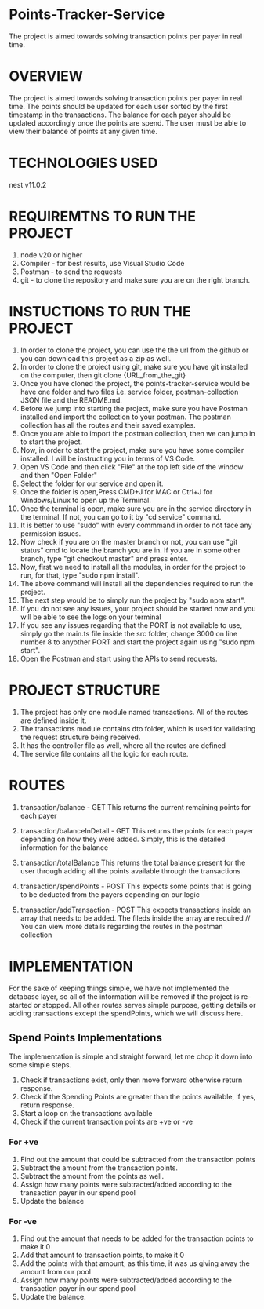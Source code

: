 # Points-Tracker-Service
The project is aimed towards solving transaction points per payer in real time.


# OVERVIEW
The project is aimed towards solving transaction points per payer in real time.
The points should be updated for each user sorted by the first timestamp in the transactions.
The balance for each payer should be updated accordingly once the points are spend.
The user must be able to view their balance of points at any given time.

# TECHNOLOGIES USED
nest v11.0.2

# REQUIREMTNS TO RUN THE PROJECT
1. node v20 or higher
2. Compiler - for best results, use Visual Studio Code
3. Postman - to send the requests
4. git - to clone the repository and make sure you are on the right branch.

# INSTUCTIONS TO RUN THE PROJECT
1. In order to clone the project, you can use the the url from the github or you can download this project as a zip as well.
2. In order to clone the project using git, make sure you have git installed on the computer, then git clone {URL_from_the_git}
3. Once you have cloned the project, the points-tracker-service would be have one folder and two files i.e. service
folder, postman-collection JSON file and the README.md.
4. Before we jump into starting the project, make sure you have Postman installed and import the collection to your postman.
The postman collection has all the routes and their saved examples.
5. Once you are able to import the postman collection, then we can jump in to start the project.
6. Now, in order to start the project, make sure you have some compiler installed. I will be instructing you in terms of VS Code.
7. Open VS Code and then click "File" at the top left side of the window and then "Open Folder"
8. Select the folder for our service and open it.
9. Once the folder is open,Press CMD+J for MAC or Ctrl+J for Windows/Linux to open up the Terminal.
10. Once the terminal is open, make sure you are in the service directory in the terminal. If not, you can go to it by "cd service" command. 
11. It is better to use "sudo" with every commmand in order to not face any permission issues.
12. Now check if you are on the master branch or not, you can use "git status" cmd to locate the branch you are in. If you are in some other branch, type "git checkout master" and press enter.
13. Now, first we need to install all the modules, in order for the project to run, for that, type "sudo npm install".
14. The above command will install all the dependencies required to run the project.
15. The next step would be to simply run the project by "sudo npm start".
16. If you do not see any issues, your project should be started now and you will be able to see the logs on your terminal
17. If you see any issues regarding that the PORT is not available to use, simply go the main.ts file inside the src folder, change 3000 on line number 8 to anyother PORT and start the project again using "sudo npm start".
18. Open the Postman and start using the APIs to send requests.


# PROJECT STRUCTURE
1. The project has only one module named transactions. All of the routes are defined inside it.
2. The transactions module contains dto folder, which is used for validating the request structure being received.
3. It has the controller file as well, where all the routes are defined
5. The service file contains all the logic for each route.

# ROUTES
1. transaction/balance - GET
This returns the current remaining points for each payer

2. transaction/balanceInDetail - GET
This returns the points for each payer depending on how they were added. Simply, this is the detailed information for the balance

3. transaction/totalBalance
This returns the total balance present for the user through adding all the points available through the transactions

4. transaction/spendPoints - POST
This expects some points that is going to be deducted from the payers depending on our logic

5. transaction/addTransaction - POST
This expects transactions inside an array that needs to be added. The fileds inside the array are required
// You can view more details regarding the routes in the postman collection


# IMPLEMENTATION
For the sake of keeping things simple, we have not implemented the database layer, so all of the information will be removed if the project is re-started or stopped.
All other routes serves simple purpose, getting details or adding transactions except the spendPoints, which we will discuss here.
## Spend Points Implementations
The implementation is simple and straight forward, let me chop it down into some simple steps.
1. Check if transactions exist, only then move forward otherwise return response.
2. Check if the Spending Points are greater than the points available, if yes, return response.
3. Start a loop on the transactions available
4. Check if the current transaction points are +ve or -ve
### For +ve
1. Find out the amount that could be subtracted from the transaction points
2. Subtract the amount from the transaction points.
3. Subtract the amount from the points as well.
4. Assign how many points were subtracted/added according to the transaction payer in our spend pool
5. Update the balance
### For -ve
1. Find out the amount that needs to be added for the transaction points to make it 0
2. Add that amount to transaction points, to make it 0
3. Add the points with that amount, as this time, it was us giving away the amount from our pool
4. Assign how many points were subtracted/added according to the transaction payer in our spend pool
5. Update the balance.

